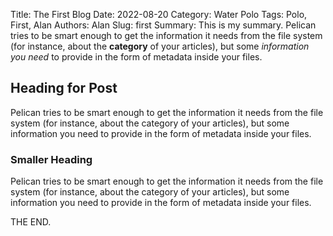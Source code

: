 Title: The First Blog
Date: 2022-08-20
Category: Water Polo
Tags: Polo, First, Alan
Authors: Alan
Slug: first
Summary: This is my summary. Pelican tries to be smart enough to get the information it needs from the file system (for instance, about the **category** of your articles), but some _information you need_ to provide in the form of metadata inside your files.

## Heading for Post

Pelican tries to be smart enough to get the information it needs from the file system (for instance, about the category of your articles), but some information you need to provide in the form of metadata inside your files.

### Smaller Heading

Pelican tries to be smart enough to get the information it needs from the file system (for instance, about the category of your articles), but some information you need to provide in the form of metadata inside your files.

THE END.
